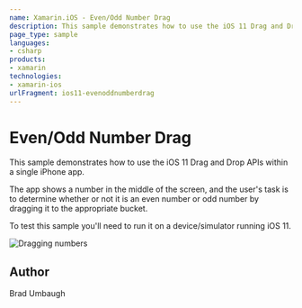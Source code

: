 ```yaml
---
name: Xamarin.iOS - Even/Odd Number Drag
description: This sample demonstrates how to use the iOS 11 Drag and Drop APIs within a single iPhone app. The app shows a number in the middle of the screen,...
page_type: sample
languages:
- csharp
products:
- xamarin
technologies:
- xamarin-ios
urlFragment: ios11-evenoddnumberdrag
---
```

# Even/Odd Number Drag

This sample demonstrates how to use the iOS 11 Drag and Drop APIs within a 
single iPhone app.

The app shows a number in the middle of the screen, and the user's task is
to determine whether or not it is an even number or odd number by dragging
it to the appropriate bucket.

To test this sample you'll need to run it on a device/simulator running 
iOS 11.

![Dragging numbers](Screenshots/EvenOddNumberDrag.gif)

## Author

Brad Umbaugh
